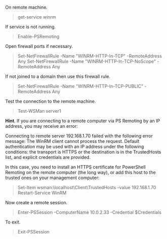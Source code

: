 On remote machine.
>get-service winrm

If service is not running.
>Enable-PSRemoting

Open firewall ports if necessary.
> Set-NetFirewallRule -Name "WINRM-HTTP-In-TCP" -RemoteAddress Any
> Set-NetFirewallRule -Name "WINRM-HTTP-In-TCP-NoScope" -RemoteAddress Any

If not joined to a domain then use this firewall rule.
> Set-NetFirewallRule -Name "WINRM-HTTP-In-TCP-PUBLIC" -RemoteAddress Any

Test the connection to the remote machine.
> Test-WSMan server1

**Hint**. If you are connecting to a remote computer via PS Remoting by an IP address, you may receive an error:

Connecting to remote server 192.168.1.70 failed with the following error message: The WinRM client cannot process the request. Default authentication may be used with an IP address under the following conditions: the transport is HTTPS or the destination is in the TrustedHosts list, and explicit credentials are provided.

In this case, you need to install an HTTPS certificate for PowerShell Remoting on the remote computer (the long way), or add this host to the trusted ones on your management computer:

> Set-Item wsman:\localhost\Client\TrustedHosts -value 192.168.1.70
    Restart-Service WinRM

Now create a remote session.

> Enter-PSSession -ComputerName 10.0.2.33 -Credential $Credentials

To exit.

> Exit-PSSession


